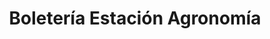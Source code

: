 ---
title: "Boletería Estación Agronomía"
url: /cochabamba/boleteria-estacion-agronomia/
shop: entradas
---
